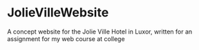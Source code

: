 # JolieVilleWebsite
A concept website for the Jolie Ville Hotel in Luxor, written for an assignment for my web course at college

